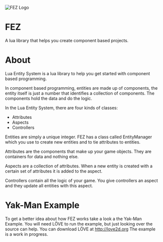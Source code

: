 ![FEZ Logo](http://i.imgur.com/YWPMM.png)


FEZ
=================

A lua library that helps you create component based projects.


About
==========

Lua Entity System is a lua library to help you get started with component based programming.

In component based programming, entities are made up of components, the entity itself is just a number that identifies a collection of components.
The components hold the data and do the logic.

In the Lua Entity System, there are four kinds of classes:
* Attributes
* Aspects
* Controllers

Entities are simply a unique integer. FEZ has a class called EntityManager which you use to create new entities and to
tie attributes to entities.

Attributes are the components that make up your game objects. They are containers for data and nothing else. 

Aspects are a collection of attributes. When a new entity is created with a certain set of attributes it is added to the aspect.

Controllers contain all the logic of your game. You give controllers an aspect and they update all entities with this aspect.

Yak-Man Example
==========

To get a better idea about how FEZ works take a look a the Yak-Man Example.
You will need LÖVE to run the example, but just looking over the source can help.
You can download LÖVE at http://love2d.org
The example is a work in progress.